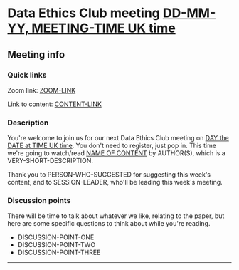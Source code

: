 # Data Ethics Club meeting [DD-MM-YY, MEETING-TIME UK time](LINK-TO-TIMEDATE)

<!-- 
TODO:
- [ ] Change to a new branch (DD-MM-YY_meeting)
- [ ] Copy this template to meetings/YEAR/DD-MM-YY_meeting.md (put in actual year + date)
- [ ] Put in the Event time on: https://www.timeanddate.com/worldclock/fixedform.html and copy result to LINK-TO-TIMEDATE
- [ ] Change all ALL-CAPS placeholders in this form
- [ ] Add link to the new file in MEETINGS.md
- [ ] Pull request!
- [ ] Create or edit the calendar invite to copy and paste this info over and send it/send an update.
- [ ] Maybe tweet it? #DataEthicsClub @jgiBristol

Repeat meeting link is currently: https://bristol-ac-uk.zoom.us/j/94475153265


Usual time 13:00-14:00
-->
## Meeting info

### Quick links

Zoom link: [ZOOM-LINK](ZOOM-LINK)

Link to content: [CONTENT-LINK](CONTENT-LINK)

### Description
You're welcome to join us for our next Data Ethics Club meeting on [DAY the DATE at TIME UK time](LINK-TO-TIMEDATE). You don't need to register, just pop in. This time we're going to watch/read [NAME OF CONTENT](LINK-TO-CONTENT) by AUTHOR(S), which is a VERY-SHORT-DESCRIPTION. 

Thank you to PERSON-WHO-SUGGESTED for suggesting this week's content, and to SESSION-LEADER, who'll be leading this week's meeting.

### Discussion points

There will be time to talk about whatever we like, relating to the paper, but here are some specific questions to think about while you're reading.
- DISCUSSION-POINT-ONE
- DISCUSSION-POINT-TWO
- DISCUSSION-POINT-THREE

---

<!--

## Meeting notes

### Who came
Number of people:

### What did we think?
Notes here!
Shall we email the author? If so, who'll send the email?

-->